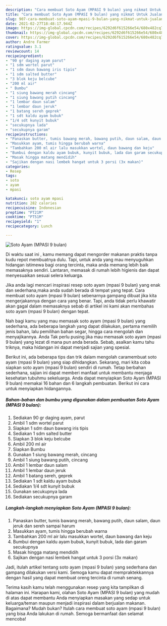 ```yaml
---
description: "Cara membuat Soto Ayam (MPASI 9 bulan) yang nikmat Untuk Jualan"
title: "Cara membuat Soto Ayam (MPASI 9 bulan) yang nikmat Untuk Jualan"
slug: 907-cara-membuat-soto-ayam-mpasi-9-bulan-yang-nikmat-untuk-jualan
date: 2021-02-27T18:48:17.944Z
image: https://img-global.cpcdn.com/recipes/6292d6f615266e54/680x482cq70/soto-ayam-mpasi-9-bulan-foto-resep-utama.jpg
thumbnail: https://img-global.cpcdn.com/recipes/6292d6f615266e54/680x482cq70/soto-ayam-mpasi-9-bulan-foto-resep-utama.jpg
cover: https://img-global.cpcdn.com/recipes/6292d6f615266e54/680x482cq70/soto-ayam-mpasi-9-bulan-foto-resep-utama.jpg
author: Andre Farmer
ratingvalue: 3.1
reviewcount: 14
recipeingredient:
- "90 gr daging ayam parut"
- "1 sdm wortel parut"
- "1 sdm daun bawang iris tipis"
- "1 sdm salted butter"
- "3 blok keju belcube"
- "200 ml air"
- " Bumbu"
- "1 siung bawang merah cincang"
- "1 siung bawang putih cincang"
- "1 lembar daun salam"
- "1 lembar daun jeruk"
- "1 batang sereh geprek"
- "1 sdt kaldu ayam bubuk"
- "1/4 sdt kunyit bubuk"
- "secukupnya lada"
- "secukupnya garam"
recipeinstructions:
- "Panaskan butter, tumis bawang merah, bawang putih, daun salam, daun jeruk dan sereh sampai harum"
- "Masukkan ayam, tumis hingga berubah warna"
- "Tambahkan 200 ml air lalu masukkan wortel, daun bawang dan keju"
- "Bumbui dengan kaldu ayam bubuk, kunyit bubuk, lada dan garam secukupnya"
- "Masak hingga matang mendidih"
- "Sajikan dengan nasi lembek hangat untuk 3 porsi (3x makan)"
categories:
- Resep
tags:
- soto
- ayam
- mpasi

katakunci: soto ayam mpasi 
nutrition: 282 calories
recipecuisine: Indonesian
preptime: "PT21M"
cooktime: "PT51M"
recipeyield: "1"
recipecategory: Lunch

---
```



![Soto Ayam (MPASI 9 bulan)](https://img-global.cpcdn.com/recipes/6292d6f615266e54/680x482cq70/soto-ayam-mpasi-9-bulan-foto-resep-utama.jpg)

Di waktu  saat ini , kamu memang dapat mengorder makanan praktis tanpa kudu repot membuatnya dulu. Tapi, untuk anda yang mau menyuguhkan hidangan istimewa bagi orang tercinta, maka anda memang lebih baik memasaknya sendiri. Lantaran, memasak di rumah lebih higienis dan dapat menyesuaikan sesuai selera keluarga.

Jika anda lagi mencari inspirasi resep soto ayam (mpasi 9 bulan) yang enak dan sederhana,maka anda sudah berada di tempat yang tepat. Cara membuat soto ayam (mpasi 9 bulan)  sebenarnya gampang dibuat jika kita mengerjakannya dengan cara yang benar. Tapi, anda tidak perlu khawatir akan gagal dalam memasaknya 
sebab di artikel ini kami akan membahas soto ayam (mpasi 9 bulan) dengan tepat.  



Nah bagi kamu yang mau memasak soto ayam (mpasi 9 bulan) yang sederhana, ada beberapa langkah yang dapat dilakukan, pertama memilih jenis bahan, lalu pemilihan bahan segar, hingga cara mengolah dan menyajikannya. Anda Tak perlu pusing jika mau memasak soto ayam (mpasi 9 bulan) yang lezat di mana pun anda berada. Sebab, asalkan kamu  tahu triknya, maka hidangan ini dapat menjadi sajian yang spesial.

Berikut ini, ada beberapa tips dan trik dalam mengolah caramembuat soto ayam (mpasi 9 bulan) yang siap dihidangkan. Sekarang, mari kita coba siapkan soto ayam (mpasi 9 bulan) sendiri di rumah. Tetap berbahan sederhana, sajian ini dapat memberi manfaat untuk membantu menjaga kesehatan tubuhmu sekeluarga. Anda dapat menyiapkan Soto Ayam (MPASI 9 bulan) memakai 16 bahan dan 6 langkah pembuatan. Berikut ini cara untuk menyiapkan hidangannya.

<!--inarticleads1-->

##### Bahan-bahan dan bumbu yang digunakan dalam pembuatan Soto Ayam (MPASI 9 bulan):

1. Sediakan 90 gr daging ayam, parut
1. Ambil 1 sdm wortel parut
1. Siapkan 1 sdm daun bawang iris tipis
1. Sediakan 1 sdm salted butter
1. Siapkan 3 blok keju belcube
1. Ambil 200 ml air
1. Siapkan  Bumbu
1. Gunakan 1 siung bawang merah, cincang
1. Ambil 1 siung bawang putih, cincang
1. Ambil 1 lembar daun salam
1. Ambil 1 lembar daun jeruk
1. Ambil 1 batang sereh, geprek
1. Sediakan 1 sdt kaldu ayam bubuk
1. Sediakan 1/4 sdt kunyit bubuk
1. Gunakan secukupnya lada
1. Sediakan secukupnya garam




<!--inarticleads2-->

##### Langkah-langkah menyiapkan Soto Ayam (MPASI 9 bulan):

1. Panaskan butter, tumis bawang merah, bawang putih, daun salam, daun jeruk dan sereh sampai harum
1. Masukkan ayam, tumis hingga berubah warna
1. Tambahkan 200 ml air lalu masukkan wortel, daun bawang dan keju
1. Bumbui dengan kaldu ayam bubuk, kunyit bubuk, lada dan garam secukupnya
1. Masak hingga matang mendidih
1. Sajikan dengan nasi lembek hangat untuk 3 porsi (3x makan)




Jadi, itulah artikel tentang  soto ayam (mpasi 9 bulan)  yang sederhana dan gampang dilakukan versi kami. Semoga kamu dapat mempraktekkannya dengan hasil yang dapat membuat oreng tercinta di rumah senang. 

Terima kasih kamu telah menggunakan resep yang kita tampilkan di halaman ini. Harapan kami, olahan  Soto Ayam (MPASI 9 bulan) yang mudah di atas dapat membantu Anda menyiapkan masakan yang sedap untuk keluarga/teman maupun menjadi inspirasi dalam berjualan makanan. Bagaimana? Mudah bukan? Itulah cara membuat soto ayam (mpasi 9 bulan) yang bisa Anda lakukan di rumah. Semoga bermanfaat dan selamat mencoba!

